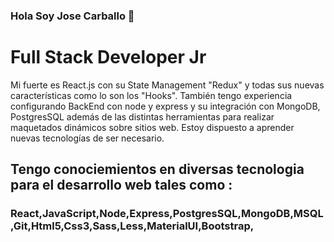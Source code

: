 ### Hola Soy Jose Carballo 👋


# Full Stack Developer Jr 
Mi fuerte es React.js con su State Management "Redux" y todas sus 
nuevas características como lo son los 
"Hooks". También tengo experiencia 
configurando BackEnd con node y express y 
su integración con MongoDB, PostgresSQL
además de las distintas herramientas para 
realizar maquetados dinámicos sobre sitios 
web. Estoy dispuesto a aprender nuevas 
tecnologías de ser necesario.


## Tengo conociemientos en diversas tecnologia para el desarrollo web tales como :
### React,JavaScript,Node,Express,PostgresSQL,MongoDB,MSQL,Git,Html5,Css3,Sass,Less,MaterialUI,Bootstrap,
<!--
**Carballo-jc/Carballo-jc** is a ✨ _special_ ✨ repository because its `README.md` (this file) appears on your GitHub profile.

Here are some ideas to get you started:

- 🔭 I’m currently working on ...
- 🌱 I’m currently learning ...
- 👯 I’m looking to collaborate on ...
- 🤔 I’m looking for help with ...
- 💬 Ask me about ...
- 📫 How to reach me: ...
- 😄 Pronouns: ...
- ⚡ Fun fact: ...
-->

